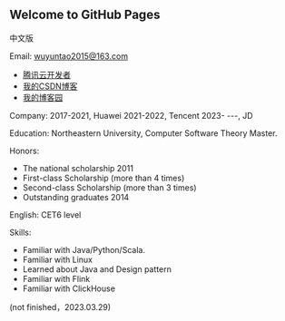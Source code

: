 ## Welcome to GitHub Pages
中文版

Email: wuyuntao2015@163.com
* [腾讯云开发者](https://cloud.tencent.com/developer/user/8718387)
* [我的CSDN博客](http://blog.csdn.net/tiansuiwodong)  
* [我的博客园](http://www.cnblogs.com/wuyuntao/)
 

Company: 
2017-2021, Huawei
2021-2022, Tencent
2023- ---, JD

Education: Northeastern University, Computer Software Theory Master.

Honors:
* The national scholarship 2011
* First-class Scholarship (more than 4 times)
* Second-class Scholarship (more than 3 times)
* Outstanding graduates 2014

English:  CET6 level

Skills:
* Familiar with Java/Python/Scala.
* Familiar with Linux
* Learned about Java and Design pattern
* Familiar with Flink
* Familiar with ClickHouse


(not finished，2023.03.29)
